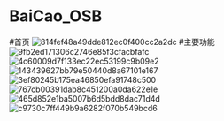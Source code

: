 # BaiCao_OSB
#首页
![814fef48a49dde812ec0f400cc2a2dc](https://github.com/user-attachments/assets/0979697c-9b38-4f13-b22e-45b0392447ff)
#主要功能
![9fb2ed171306c2746e85f3cfacbfafc](https://github.com/user-attachments/assets/d59de87e-2fca-4b6e-bef8-1e2961a2821d)
![4c60009d7f133ec22ec53199c9b09e2](https://github.com/user-attachments/assets/693ac719-895b-4d41-883c-4fdc035fce15)
![143439627bb79e50440d8a67101e167](https://github.com/user-attachments/assets/52a005f4-0cf3-40cd-9220-14b29db8f495)
![3ef80245b175ea46850efa91748c500](https://github.com/user-attachments/assets/f67db7d9-b816-41d2-beae-1312051dd70a)
![767cb00391dab8c451200a0da622e1e](https://github.com/user-attachments/assets/494caa75-287f-4829-af0a-11b68f56dd90)
![465d852e1ba5007b6d5bdd8dac71d4d](https://github.com/user-attachments/assets/6419dff1-d6c7-4e6a-8bf0-1e6d610c1e5b)
![c9730c7ff449b9a6282f070b549bcd6](https://github.com/user-attachments/assets/ca0dcc55-eb34-41ca-93e6-5ac91951f9a7)


